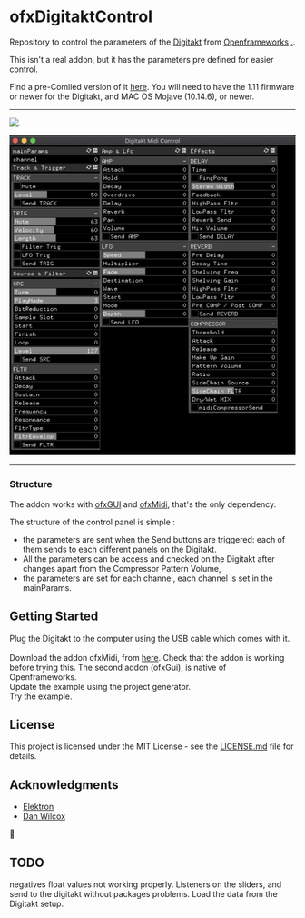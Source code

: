 # ofxDigitaktControl

Repository to control the parameters of the [Digitakt](https://www.elektron.se/products/digitakt/) from [Openframeworks](https://openframeworks.cc/)
[.](assets/digitaktControl.gif).

This isn't a real addon, but it has the parameters pre defined for easier control.

Find a pre-Comlied version of it [here](./example/bin/example.app).
You will need to have the 1.11 firmware or newer for the Digitakt, and MAC OS Mojave (10.14.6), or newer.


- - - -

![.](assets/1.png)


![.](assets/controls.png)


- - - -

### Structure
The addon works with [ofxGUI](https://github.com/openframeworks/openFrameworks/tree/master/addons/ofxGui) and [ofxMidi](https://github.com/danomatika/ofxMidi), that's the only dependency.

The structure of the control panel is simple :
* the parameters are sent when the Send buttons are triggered:
each of them sends to each different panels on the Digitakt.
* All the parameters can be access and checked on the Digitakt after changes apart from the Compressor Pattern Volume,
* the parameters are set for each channel, each channel is set in the mainParams.


## Getting Started
Plug the Digitakt to the computer using the USB cable which comes with it.
</br></br>
Download the addon ofxMidi, from [here](https://github.com/danomatika/ofxMidi).
Check that the addon is working before trying this.
The second addon (ofxGui), is native of Openframeworks.
</br>
Update the example using the project generator.
</br>
Try the example.

## License

This project is licensed under the MIT License - see the [LICENSE.md](./LICENSE) file for details.


## Acknowledgments

* [Elektron](https://www.elektron.se)
* [Dan Wilcox](https://github.com/danomatika/ofxMidi)

:floppy_disk:

## TODO
negatives float values not working properly.
Listeners on the sliders, and send to the digitakt without packages problems.
Load the data from the Digitakt setup.

